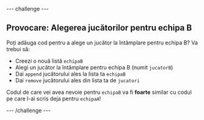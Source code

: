 \--- challenge \---

## Provocare: Alegerea jucătorilor pentru echipa B

Poți adăuga cod pentru a alege un jucător la întâmplare pentru echipa B? Va trebui să:

+ Creezi o nouă listă `echipaB`
+ Alegi un jucător la întâmplare pentru echipa B (numit `jucatorB`)
+ Dai `append` jucătorului ales la lista ta `echipaB`
+ Dai `remove` jucătorului ales din lista ta de `jucatori`

Codul de care vei avea nevoie pentru `echipaB` va fi **foarte** similar cu codul pe care l-ai scris deja pentru `echipaA`!

\--- /challenge \---